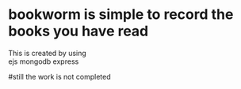 # bookworm is simple to record the books you have read 

This is created by using	
 ejs
 mongodb
 express
 
 #still the work is not completed
 
